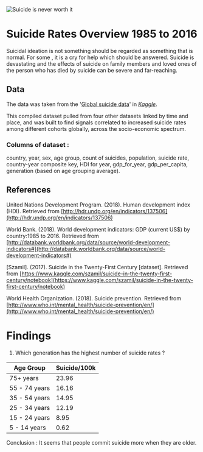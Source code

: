 ![Suicide is never worth it](https://www.standardmedia.co.ke/evemedia/eveimages/monday/mrsxszchsjcdcjizop5b962a4a840de.jpg)
# Suicide Rates Overview 1985 to 2016

Suicidal ideation is not something should be regarded as something that is normal. For some , it is a cry for help which should be answered. Suicide is devastating and the effects of suicide on family members and loved ones of the person who has died by suicide can be severe and far-reaching.

## Data

The data was taken from the '[Global suicide data](https://www.kaggle.com/sathutr/global-suicide-data)' in _[Kaggle](https://www.kaggle.com/)_.

This compiled dataset pulled from four other datasets linked by time and place, and was built to find signals correlated to increased suicide rates among different cohorts globally, across the socio-economic spectrum.
### Columns of dataset :

country, year, sex, age group, count of suicides, population, suicide rate, country-year composite key, HDI for year, gdp_for_year, gdp_per_capita, generation (based on age grouping average).

## References
United Nations Development Program. (2018). Human development index (HDI). Retrieved from [http://hdr.undp.org/en/indicators/137506](http://hdr.undp.org/en/indicators/137506)

World Bank. (2018). World development indicators: GDP (current US$) by country:1985 to 2016. Retrieved from  [http://databank.worldbank.org/data/source/world-development-indicators#](http://databank.worldbank.org/data/source/world-development-indicators#)

[Szamil]. (2017). Suicide in the Twenty-First Century [dataset]. Retrieved from  [https://www.kaggle.com/szamil/suicide-in-the-twenty-first-century/notebook](https://www.kaggle.com/szamil/suicide-in-the-twenty-first-century/notebook)

World Health Organization. (2018). Suicide prevention. Retrieved from  [http://www.who.int/mental_health/suicide-prevention/en/](http://www.who.int/mental_health/suicide-prevention/en/)


# Findings

 1. Which generation has the highest number of suicide rates ?
	 
| Age  Group     | Suicide/100k  |
|----------------|---------------|
| 75+ years      |     23.96     |
| 55 - 74 years  |     16.16     |
| 35 - 54 years  |     14.95     |
| 25 - 34  years |     12.19     |
| 15 - 24 years  |      8.95     |
| 5 - 14 years   |      0.62     |

Conclusion : It seems that people commit suicide more when they are older.
